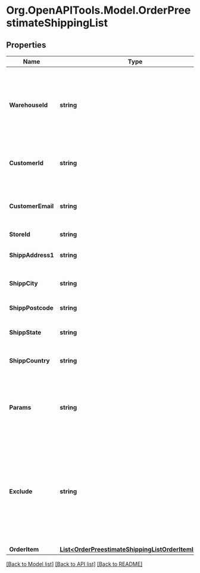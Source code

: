 # Org.OpenAPITools.Model.OrderPreestimateShippingList

## Properties

Name | Type | Description | Notes
------------ | ------------- | ------------- | -------------
**WarehouseId** | **string** | This parameter is used for selecting a warehouse where you need to set/modify a product quantity. | [optional] 
**CustomerId** | **string** | Retrieves orders specified by customer id | [optional] 
**CustomerEmail** | **string** | Retrieves orders specified by customer email | [optional] 
**StoreId** | **string** | Store Id | [optional] 
**ShippAddress1** | **string** | Specifies first shipping address | [optional] 
**ShippCity** | **string** | Specifies shipping city | [optional] 
**ShippPostcode** | **string** | Specifies shipping postcode | [optional] 
**ShippState** | **string** | Specifies shipping state code | [optional] 
**ShippCountry** | **string** | Specifies shipping country code | 
**Params** | **string** | Set this parameter in order to choose which entity fields you want to retrieve | [optional] [default to "force_all"]
**Exclude** | **string** | Set this parameter in order to choose which entity fields you want to ignore. Works only if parameter &#x60;params&#x60; equal force_all | [optional] 
**OrderItem** | [**List&lt;OrderPreestimateShippingListOrderItemInner&gt;**](OrderPreestimateShippingListOrderItemInner.md) |  | 

[[Back to Model list]](../README.md#documentation-for-models) [[Back to API list]](../README.md#documentation-for-api-endpoints) [[Back to README]](../README.md)

